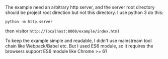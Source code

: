 The example need an arbitrary http server, and the server root directory
should be project root direction but not this directory. I use python 3
do this:
```shell
python -m http.server
```
then visitor `http://localhost:8000/example/index.html`

To keep the example simple and readable, I didn't use mainstream tool chain
like Webpack/Babel etc. But I used ES6 module, so it requires the browsers
support ES6 module like Chrome >= 61
